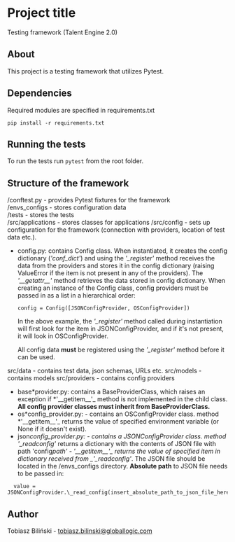 # Project title

Testing framework (Talent Engine 2.0)

## About

This project is a testing framework that utilizes Pytest.

## Dependencies

Required modules are specified in requirements.txt

```
pip install -r requirements.txt
```

## Running the tests

To run the tests run `pytest` from the root folder.

## Structure of the framework

/conftest.py - provides Pytest fixtures for the framework  
/envs_configs - stores configuration data  
/tests - stores the tests  
/src/applications - stores classes for applications
/src/config - sets up configuration for the framework (connection with providers, location of test data etc.).

- config.py: contains Config class. When instantiated, it creates the config dictionary (_'conf_dict'_) and using the _'\_register'_ method receives the data from the providers and stores it in the config dictionary (raising ValueError if the item is not present in any of the providers). The _'\_\_getattr\_\_'_ method retrieves the data stored in config dictionary. When creating an instance of the Config class, config providers must be passed in as a list in a hierarchical order:

  ```
  config = Config([JSONConfigProvider, OSConfigProvider])
  ```

  In the above example, the _'\_register'_ method called during instantiation will first look for the item in JSONConfigProvider, and if it's not present, it will look in OSConfigProvider.

  All config data **must** be registered using the _'\_register'_ method before it can be used.

src/data - contains test data, json schemas, URLs etc.
src/models - contains models
src/providers - contains config providers

- base*provider.py: contains a BaseProviderClass, which raises an exception if *'\_\_getitem\_\_'\_ method is not implemented in the child class. **All config provider classes must inherit from BaseProviderClass.**
- os*config_provider.py: - contains an OSConfigProvider class. method *'\_\_getitem\_\_'\_ returns the value of specified environment variable (or None if it doesn't exist).
- json*config_provider.py: - contains a JSONConfigProvider class. method *'\_read*config'* returns a dictionary with the contents of JSON file with path 'config*path' - *'\_\_getitem\_\_'_ returns the value of specified item in dictionary received from _'\_read*config'*. The JSON file should be located in the /envs_configs directory. **Absolute path** to JSON file needs to be passed in:

```
  value = JSONConfigProvider.\_read_config(insert_absolute_path_to_json_file_here)
```

## Author

Tobiasz Biliński - tobiasz.bilinski@globallogic.com
